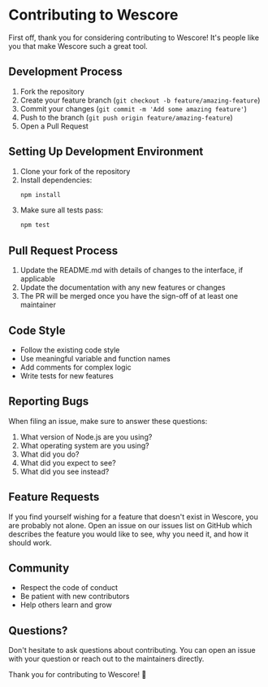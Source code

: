 # Contributing to Wescore

First off, thank you for considering contributing to Wescore! It's people like you that make Wescore such a great tool.

## Development Process

1. Fork the repository
2. Create your feature branch (`git checkout -b feature/amazing-feature`)
3. Commit your changes (`git commit -m 'Add some amazing feature'`)
4. Push to the branch (`git push origin feature/amazing-feature`)
5. Open a Pull Request

## Setting Up Development Environment

1. Clone your fork of the repository
2. Install dependencies:
   ```bash
   npm install
   ```
3. Make sure all tests pass:
   ```bash
   npm test
   ```

## Pull Request Process

1. Update the README.md with details of changes to the interface, if applicable
2. Update the documentation with any new features or changes
3. The PR will be merged once you have the sign-off of at least one maintainer

## Code Style

- Follow the existing code style
- Use meaningful variable and function names
- Add comments for complex logic
- Write tests for new features

## Reporting Bugs

When filing an issue, make sure to answer these questions:

1. What version of Node.js are you using?
2. What operating system are you using?
3. What did you do?
4. What did you expect to see?
5. What did you see instead?

## Feature Requests

If you find yourself wishing for a feature that doesn't exist in Wescore, you are probably not alone. Open an issue on our issues list on GitHub which describes the feature you would like to see, why you need it, and how it should work.

## Community

- Respect the code of conduct
- Be patient with new contributors
- Help others learn and grow

## Questions?

Don't hesitate to ask questions about contributing. You can open an issue with your question or reach out to the maintainers directly.

Thank you for contributing to Wescore! 🎉
